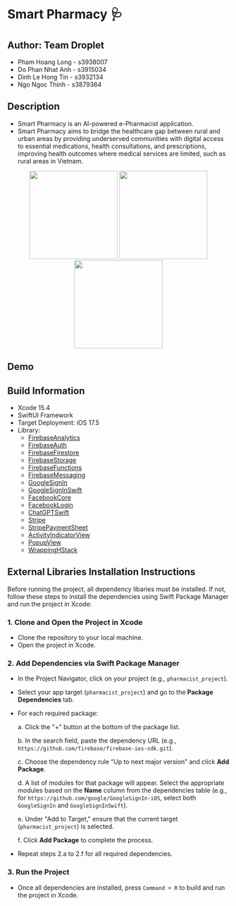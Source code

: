 # Smart Pharmacy 🩺

## Author: Team Droplet
- Pham Hoang Long - s3938007
- Do Phan Nhat Anh - s3915034
- Dinh Le Hong Tin - s3932134
- Ngo Ngoc Thinh - s3879364

## Description

- Smart Pharmacy is an AI-powered e-Pharmacist application.
- Smart Pharmacy aims to bridge the healthcare gap between rural and urban areas by providing underserved communities with digital access to essential medications, health consultations, and prescriptions, improving health outcomes where medical services are limited, such as rural areas in Vietnam.

<p align="center">
  <img src="https://github.com/user-attachments/assets/86ff6cdf-8750-45db-b67b-07c8a8c7ab73" width="200" style="display: inline-block;" > 
  <img src="https://github.com/user-attachments/assets/1f1a2a67-38b1-472e-b25d-b4ba8eff9923" width="200" style="display: inline-block;" > 
  <img src="https://github.com/user-attachments/assets/5dbdf365-7484-4502-a8fd-41bae3ef8003" width="200" style="display: inline-block;" > 
</p>

## Demo



## Build Information
- Xcode 15.4
- SwiftUI Framework
- Target Deployment: iOS 17.5
- Library:
  - [FirebaseAnalytics](https://github.com/firebase/firebase-ios-sdk.git)
  - [FirebaseAuth](https://github.com/firebase/firebase-ios-sdk.git)
  - [FirebaseFirestore](https://github.com/firebase/firebase-ios-sdk.git)
  - [FirebaseStorage](https://github.com/firebase/firebase-ios-sdk.git)
  - [FirebaseFunctions](https://github.com/firebase/firebase-ios-sdk.git)
  - [FirebaseMessaging](https://github.com/firebase/firebase-ios-sdk.git)
  - [GoogleSignIn](https://github.com/google/GoogleSignIn-iOS)
  - [GoogleSignInSwift](https://github.com/google/GoogleSignIn-iOS)
  - [FacebookCore](https://github.com/facebook/facebook-ios-sdk)
  - [FacebookLogin](https://github.com/facebook/facebook-ios-sdk)
  - [ChatGPTSwift](https://github.com/alfianlosari/ChatGPTSwift.git)
  - [Stripe](https://github.com/stripe/stripe-ios-spm)
  - [StripePaymentSheet](https://github.com/stripe/stripe-ios-spm)
  - [ActivityIndicatorView](https://github.com/exyte/ActivityIndicatorView.git)
  - [PopupView](https://github.com/exyte/PopupView.git)
  - [WrappingHStack](https://github.com/dkk/WrappingHStack)


##  External Libraries Installation Instructions

Before running the project, all dependency libaries must be installed. If not, follow these steps to install the dependencies using Swift Package Manager and run the project in Xcode:

### 1. Clone and Open the Project in Xcode
- Clone the repository to your local machine.
- Open the project in Xcode.

### 2. Add Dependencies via Swift Package Manager
- In the Project Navigator, click on your project (e.g., `pharmacist_project`).
- Select your app target (`pharmacist_project`) and go to the **Package Dependencies** tab.
- For each required package:
  
  a. Click the "+" button at the bottom of the package list.
  
  b. In the search field, paste the dependency URL (e.g., `https://github.com/firebase/firebase-ios-sdk.git`).
  
  c. Choose the dependency rule “Up to next major version” and click **Add Package**.
  
  d. A list of modules for that package will appear. Select the appropriate modules based on the **Name** column from the dependencies table (e.g., for `https://github.com/google/GoogleSignIn-iOS`, select both `GoogleSignIn` and `GoogleSignInSwift`).
  
  e. Under "Add to Target," ensure that the current target (`pharmacist_project`) is selected.
  
  f. Click **Add Package** to complete the process.

- Repeat steps 2.a to 2.f for all required dependencies.

### 3. Run the Project
- Once all dependencies are installed, press `Command + R` to build and run the project in Xcode.

